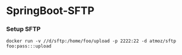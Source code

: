 # SpringBoot-SFTP

### Setup SFTP

    docker run -v //d/sftp:/home/foo/upload -p 2222:22 -d atmoz/sftp foo:pass:::upload
